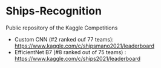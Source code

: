 # Ships-Recognition
Public repository of the Kaggle Competitions
- Custom CNN (#2 ranked ouf 77 teams): https://www.kaggle.com/c/shipsmano2021/leaderboard
- EfficientNet B7 (#8 ranked out of 75 teams) : https://www.kaggle.com/c/ships2021/leaderboard
